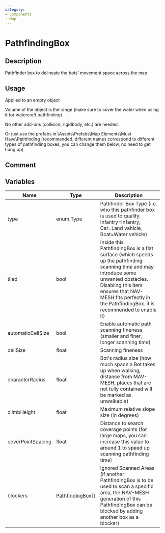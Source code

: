 ```yaml
---
category: 
- Components
- Map
---
```

# PathfindingBox
## Description

Pathfinder box to delineate the bots' movement space across the map

## Usage

Applied to an empty object

Volume of the object is the range (make sure to cover the water when using it for watercraft pathfinding)

No other add-ons (collision, rigidbody, etc.) are needed.

Or just use the prefabs in \Assets\Prefabs\Map Elements\Must Have\Pathfinding (recommended, different names correspond to different types of pathfinding boxes, you can change them below, no need to get hung up).

## Comment

## Variables
| Name | Type | Description |
| ----------- | ----------- | ----------- |
| type | enum.Type | Pathfinder Box Type (i.e. who this pathfinder box is used to qualify. Infantry=Infantry, Car=Land vahicle, Boat=Water vehicle) |  
| tiled  | bool | Inside this PathfindingBox is a flat surface (which speeds up the pathfinding scanning time and may introduce some unwanted obstacles. Disabling this item ensures that NAV-MESH fits perfectly in the PathfindingBox. it is recommended to enable it) |  
| automaticCellSize  | bool | Enable automatic path scanning fineness (smaller and finer, longer scanning time) |  
| cellSize  | float | Scanning fineness |  
| characterRadius  | float | Bot's radius size (how much space a Bot takes up when walking, distance from MAV-MESH, places that are not fully contained will be marked as unwalkable) |  
| climbHeight  | float | Maximum relative slope size (in degrees) |  
| coverPointSpacing | float | Distance to search coverage points (for large maps, you can increase this value to around 1 to speed up scanning pathfinding time)  |  
| blockers | [PathfindingBox](./PathfindingBox.md)[] | Ignored Scanned Areas (if another PathfindingBox is to be used to scan a specific area, the NAV-MESH generation of this PathfindingBox can be blocked by adding another box as a blocker) |  
